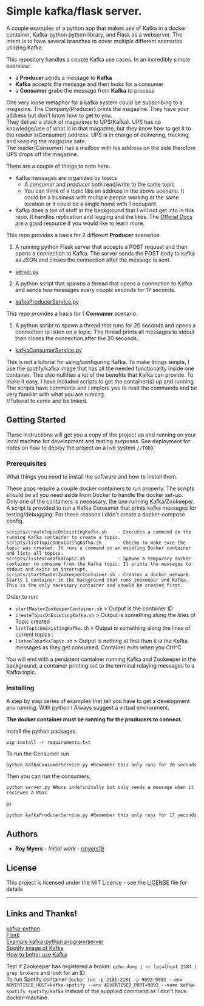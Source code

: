 # Simple kafka/flask server.  

A couple examples of a python app that makes use of Kafka in a docker container, Kafka-python python library, and Flask as a webserver. The intent is to have several branches to cover multiple different scenarios utilizing Kafka.
  
This repository handles a couple Kafka use cases. In an incredibly simple overview:  
 * a __Producer__ sends a message to __Kafka__ 
 * __Kafka__ accepts the message and then looks for a consumer
 * a __Consumer__ grabs the message from __Kafka__ to process  

One very loose metaphor for a kafka system could be subscribing to a magazine. The Company(Producer) prints the magazine. They have your address but don't know how to get to you.  
They deliver a stack of magazines to UPS(Kafka). UPS has no knowledge/use of what is in that magazine, but they know how to get it to the reader's(Consumer) address. UPS is in charge of delivering, tracking, and keeping the magazine safe.  
The reader(Consumer) has a mailbox with his address on the side therefore UPS drops off the magazine.

There are a couple of things to note here. 
 * Kafka messages are organized by topics 
   * A _consumer_ and _producer_ both read/write to the same topic
   * You can think of a topic like an address in the above scenario. It could be a business with multiple people working at the same location or it could be a single home with 1 occupant.
 * Kafka does a ton of stuff in the background that I will not get into in this repo. It handles replication and logging and the likes. The [Official Docs](https://kafka.apache.org/) are a good resource if you would like to learn more.  

This repo provides a basis for 2 different __Producer__ scenarios.  
 1. A running python Flask server that accepts a POST request and then opens a connection to Kafka. The server sends the POST body to kafka as JSON and closes the connection after the message is sent. 
   * [server.py](server.py)
 2. A python script that spawns a thread that opens a connection to Kafka and sends two messages every couple seconds for 17 seconds.  
   * [kafkaProducerService.py](kafkaProducerService.py)

This repo provides a basis for 1 __Consumer__ scenario.  
 1. A python script to spawn a thread that runs for 20 seconds and opens a connection to listen on a topic. The thread prints all messages to stdout then closes the connection after the 20 seconds.  
   * [kafkaConsumerService.py](kafkaConsumerService.py)  

This is not a tutorial for using/configuring Kafka. To make things simple, I use the spotify/kafka image that has all the needed functionality inside one container. This also nullifies a lot of the benefits that Kafka can provide. To make it easy, I have included scripts to get the container(s) up and running. The scripts have comments and I implore you to read the commands and be very familiar with what you are running.  
//Tutorial to come and be linked.


## Getting Started

These instructions will get you a copy of the project up and running on your local machine for development and testing purposes. See deployment for notes on how to deploy the project on a live system `//TODO`.

### Prerequisites

What things you need to install the software and how to install them.  

These apps require a couple docker containers to run properly. The scripts should be all you need aside from Docker to handle the docker set-up.  
Only one of the containers is necessary, the one running Kafka/Zookeeper. A script is provided to run a Kafka Consumer that prints kafka messages for testing/debugging. For these reasons I didn't create a docker-compose config.  
```  
scripts/createTopicOnExistingKafka.sh    - Executes a command on the running Kafka container to create a topic.
scripts/listTopicOnExistingKafka.sh      - Checks to make sure the topic was created. It runs a command on an existing Docker container and lists all topics.
scripts/listenToKafkaTopic.sh            - Spawns a temporary docker container to consume from the Kafka topic. It prints the messages to stdout and exits on interrupt. 
scripts/startMasterZookeeperContainer.sh - Creates a docker network. Starts 1 container in the background that runs zookeeper and Kafka. This is the only necessary container and should be created first.  
```  

Order to run:
 * `startMasterZookeeperContainer.sh` > Output is the container ID
 * `createTopicOnExistingKafka.sh` > Output is something along the lines of Topic created
 * `listTopicOnExistingKafka.sh` > Output is something along the lines of current topics : <topic>
 * `listenToKafkaTopic.sh` > Output is nothing at first then it is the Kafka messages as they get consumed. Container exits when you Ctrl^C  

You will end with a persistent container running Kafka and Zookeeper in the background, a container printing out to the terminal relaying messages to a Kafka topic.  

### Installing

A step by step series of examples that tell you have to get a development env running. With python I Always suggest a virtual environment.  

__The docker container must be running for the producers to connect.__

Install the python packages

```
pip install -r requirements.txt
```  

To run the Consumer run  
```  
python kafkaConsumerService.py #Remember this only runs for 20 seconds
```  

Then you can run the consumers.

```
python server.py #Runs indefinitally but only sends a message when it recieves a POST
```  
or  
```  
python kafkaProducerService.py #Remember this only runs for 17 seconds
```




## Authors

* **Roy Myers** - *Initial work* - [rmyers19](https://github.optum.com/rmyers19)


## License

This project is licensed under the MIT License - see the [LICENSE](LICENSE) file for details

----
## Links and Thanks!
[kafka-python](http://kafka-python.readthedocs.io/en/master/)   
[Flask](http://flask.pocoo.org/)   
[Example kafka-python program/server](https://github.com/dpkp/kafka-python/blob/master/example.py)    
[Spotify image of Kafka](https://hub.docker.com/r/spotify/kafka/)   
[How to better use Kafka](https://gist.github.com/abacaphiliac/f0553548f9c577214d16290c2e751071)



Test if Zookeeper has registered a broker: `echo dump | nc localhost 2181 | grep brokers` and look for an ID   
To run Spotify container `docker run -p 2181:2181 -p 9092:9092 --env ADVERTISED_HOST=kafka-spotify --env ADVERTISED_PORT=9092 --name kafka-spotify spotify/kafka` instead of the supplied command as I don't have docker-machine.
